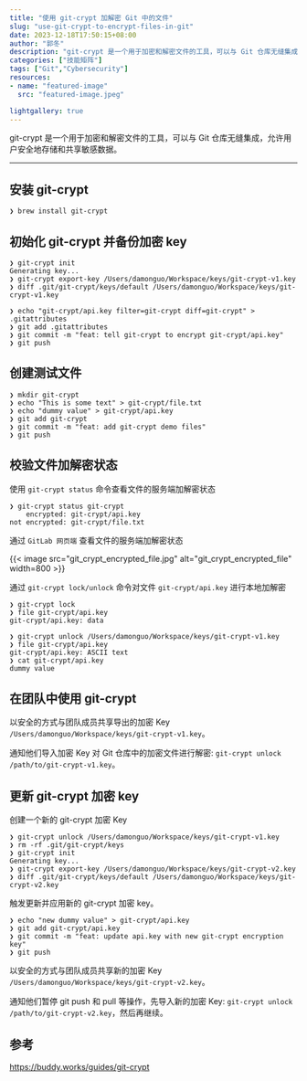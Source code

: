```yaml
---
title: "使用 git-crypt 加解密 Git 中的文件"
slug: "use-git-crypt-to-encrypt-files-in-git"
date: 2023-12-18T17:50:15+08:00
author: "郭冬"
description: "git-crypt 是一个用于加密和解密文件的工具，可以与 Git 仓库无缝集成，允许用户安全地存储和共享敏感数据。"
categories: ["技能矩阵"]
tags: ["Git","Cybersecurity"]
resources:
- name: "featured-image"
  src: "featured-image.jpeg"

lightgallery: true
---
```


git-crypt 是一个用于加密和解密文件的工具，可以与 Git 仓库无缝集成，允许用户安全地存储和共享敏感数据。

<!--more-->

---

## 安装 git-crypt

```plain
❯ brew install git-crypt
```

## 初始化 git-crypt 并备份加密 key

```plain
❯ git-crypt init
Generating key...
❯ git-crypt export-key /Users/damonguo/Workspace/keys/git-crypt-v1.key
❯ diff .git/git-crypt/keys/default /Users/damonguo/Workspace/keys/git-crypt-v1.key

❯ echo "git-crypt/api.key filter=git-crypt diff=git-crypt" > .gitattributes
❯ git add .gitattributes
❯ git commit -m "feat: tell git-crypt to encrypt git-crypt/api.key"
❯ git push
```

## 创建测试文件
```plain
❯ mkdir git-crypt
❯ echo "This is some text" > git-crypt/file.txt
❯ echo "dummy value" > git-crypt/api.key
❯ git add git-crypt
❯ git commit -m "feat: add git-crypt demo files"
❯ git push
```

## 校验文件加解密状态

使用 `git-crypt status` 命令查看文件的服务端加解密状态
```plain
❯ git-crypt status git-crypt
    encrypted: git-crypt/api.key
not encrypted: git-crypt/file.txt
```

通过 `GitLab 网页端` 查看文件的服务端加解密状态

{{< image src="git_crypt_encrypted_file.jpg" alt="git_crypt_encrypted_file" width=800 >}}

通过 `git-crypt lock/unlock` 命令对文件 `git-crypt/api.key` 进行本地加解密

```plain
❯ git-crypt lock
❯ file git-crypt/api.key
git-crypt/api.key: data

❯ git-crypt unlock /Users/damonguo/Workspace/keys/git-crypt-v1.key
❯ file git-crypt/api.key
git-crypt/api.key: ASCII text
❯ cat git-crypt/api.key
dummy value
```

## 在团队中使用 git-crypt

以安全的方式与团队成员共享导出的加密 Key `/Users/damonguo/Workspace/keys/git-crypt-v1.key`。

通知他们导入加密 Key 对 Git 仓库中的加密文件进行解密: `git-crypt unlock /path/to/git-crypt-v1.key`。

## 更新 git-crypt 加密 key

创建一个新的 git-crypt 加密 Key

```plain
❯ git-crypt unlock /Users/damonguo/Workspace/keys/git-crypt-v1.key
❯ rm -rf .git/git-crypt/keys
❯ git-crypt init
Generating key...
❯ git-crypt export-key /Users/damonguo/Workspace/keys/git-crypt-v2.key
❯ diff .git/git-crypt/keys/default /Users/damonguo/Workspace/keys/git-crypt-v2.key
```

触发更新并应用新的 git-crypt 加密 key。

```plain
❯ echo "new dummy value" > git-crypt/api.key
❯ git add git-crypt/api.key
❯ git commit -m "feat: update api.key with new git-crypt encryption key"
❯ git push
```

以安全的方式与团队成员共享新的加密 Key `/Users/damonguo/Workspace/keys/git-crypt-v2.key`。

通知他们暂停 git push 和 pull 等操作，先导入新的加密 Key: `git-crypt unlock /path/to/git-crypt-v2.key`，然后再继续。

## 参考

https://buddy.works/guides/git-crypt
